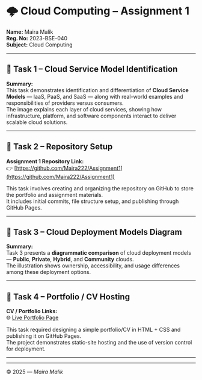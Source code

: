 # 🌩️ Cloud Computing – Assignment 1

**Name:** Maira Malik  
**Reg. No:** 2023-BSE-040  
**Subject:** Cloud Computing  

---

## 🧩 Task 1 – Cloud Service Model Identification

**Summary:**  
This task demonstrates identification and differentiation of **Cloud Service Models** — IaaS, PaaS, and SaaS — along with real-world examples and responsibilities of providers versus consumers.  
The image explains each layer of cloud services, showing how infrastructure, platform, and software components interact to deliver scalable cloud solutions.

---

## 🧩 Task 2 – Repository Setup

**Assignment 1 Repository Link:**  
👉 [https://github.com/Maira222/Assignment1](https://github.com/Maira222/Assignment1)

This task involves creating and organizing the repository on GitHub to store the portfolio and assignment materials.  
It includes initial commits, file structure setup, and publishing through GitHub Pages.

---

## 🧩 Task 3 – Cloud Deployment Models Diagram

**Summary:**  
Task 3 presents a **diagrammatic comparison** of cloud deployment models — **Public**, **Private**, **Hybrid**, and **Community** clouds.  
The illustration shows ownership, accessibility, and usage differences among these deployment options.

---

## 🧩 Task 4 – Portfolio / CV Hosting

**CV / Portfolio Links:**  
🌐 [Live Portfolio Page](https://maira222.github.io/mairamalik.github.io/)

This task required designing a simple portfolio/CV in HTML + CSS and publishing it on GitHub Pages.  
The project demonstrates static-site hosting and the use of version control for deployment.

---

---

© 2025 — *Maira Malik*
